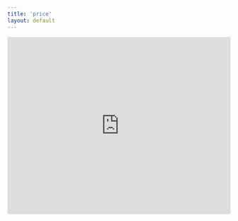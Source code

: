 ```yaml
---
title: 'price'
layout: default
---
```


<iframe height="400px" width="100%" src="https://repl.it/@SibeliusPeng/nah?lite=true" scrolling="no" frameborder="no" allowtransparency="true" allowfullscreen="true" sandbox="allow-forms allow-pointer-lock allow-popups allow-same-origin allow-scripts allow-modals"></iframe>


